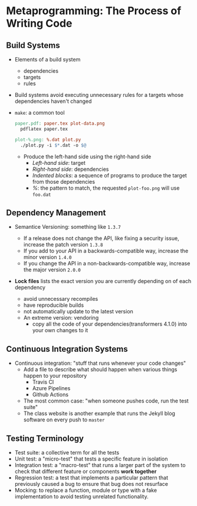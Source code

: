 # Metaprogramming: The Process of Writing Code

## Build Systems

- Elements of a build system
  - dependencies
  - targets
  - rules

- Build systems avoid executing unnecessary rules for a targets whose dependencies haven't changed

- `make`: a common tool

  ```makefile
  paper.pdf: paper.tex plot-data.png
  	pdflatex paper.tex
  
  plot-%.png: %.dat plot.py
  	./plot.py -i $*.dat -o $@
  ```

  - Produce the left-hand side using the right-hand side
    - *Left-hand side*: target
    - *Right-hand side*: dependencies
    - *Indented blocks*: a sequence of programs to produce the target from those dependencies
    - *%*: the pattern to match, the requested `plot-foo.png` will use `foo.dat`

## Dependency Management

- Semantice Versioning: something like `1.3.7`
  - If a release does not change the API, like fixing a security issue, increase the patch version `1.3.8`
  - If you add to your API in a backwards-compatible way, increase the minor version `1.4.0`
  - If you change the API in a non-backwards-compatible way, increase the major version `2.0.0`

- **Lock files** lists the exact version you are currently depending on of each dependency
  - avoid unnecessary recompiles
  - have reproducible builds
  - not automatically update to the latest version
  - An extreme version: vendoring
    - copy all the code of your dependencies(transformers 4.1.0) into your own changes to it

## Continuous Integration Systems

- Continuous integration: "stuff that runs whenever your code changes"
  - Add a file to describe what should happen when various things happen to your repository
    - Travis CI
    - Azure Pipelines
    - Github Actions
  - The most common case: "when someone pushes code, run the test suite"
  - The class website is another example that runs the Jekyll blog software on every push to `master`

## Testing Terminology

- Test suite: a collective term for all the tests
- Unit test: a "micro-test" that tests a specific feature in isolation
- Integration test: a "macro-test" that runs a larger part of the system to check that different feature or components **work together**
- Regression test: a test that implements a particular pattern that previously caused a bug to ensure that bug does not resurface
- Mocking: to replace a function, module or type with a fake implementation to avoid testing unrelated functionality. 

